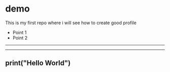 # demo
This is my first repo where i will see how to create good profile


- Point 1
- Point 2
____
---
print("Hello World")
---
